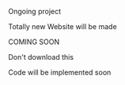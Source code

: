Ongoing project

Totally new Website will be made

COMING SOON

Don't download this

Code will be implemented soon
